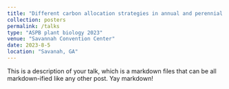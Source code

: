 ```yaml
---
title: "Different carbon allocation strategies in annual and perennial species of Brachypodium at reproductive stage under carbon limitation induced by drought"
collection: posters
permalink: /talks
type: "ASPB plant biology 2023"
venue: "Savannah Convention Center"
date: 2023-8-5
location: "Savanah, GA"
---
```


This is a description of your talk, which is a markdown files that can be all markdown-ified like any other post. Yay markdown!
